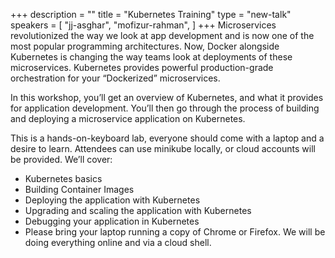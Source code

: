 +++
description = ""
title = "Kubernetes Training"
type = "new-talk"
speakers = [
        "jj-asghar",
        "mofizur-rahman",
]
+++
Microservices revolutionized the way we look at app development and is now one of the most popular programming architectures. Now, Docker alongside Kubernetes is changing the way teams look at deployments of these microservices. Kubernetes provides powerful production-grade orchestration for your “Dockerized” microservices.

In this workshop, you’ll get an overview of Kubernetes, and what it provides for application development. You’ll then go through the process of building and deploying a microservice application on Kubernetes.

This is a hands-on-keyboard lab, everyone should come with a laptop and a desire to learn. Attendees can use minikube locally, or cloud accounts will be provided. We’ll cover:

* Kubernetes basics
* Building Container Images
* Deploying the application with Kubernetes
* Upgrading and scaling the application with Kubernetes
* Debugging your application in Kubernetes
* Please bring your laptop running a copy of Chrome or Firefox. We will be doing everything online and via a cloud shell.